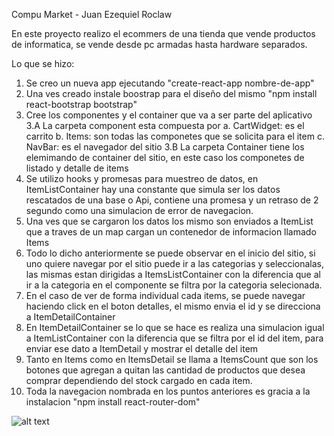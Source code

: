 Compu Market - Juan Ezequiel Roclaw

En este proyecto realizo el ecommers de una tienda que vende productos de informatica, se vende desde pc armadas hasta hardware separados.

Lo que se hizo:

1.  Se creo un nueva app ejecutando "create-react-app nombre-de-app"
2.  Una ves creado instale boostrap para el diseño del mismo "npm install react-bootstrap bootstrap"
3.  Cree los componentes y el container que va a ser parte del aplicativo
3.A La carpeta component esta compuesta por 
    a.  CartWidget: es el carrito
    b.  Items: son todas las componetes que se solicita para el item
    c.  NavBar: es el navegador del sitio
3.B La carpeta Container tiene los elemimando de container del sitio, en este caso los componetes de listado y detalle de items
4.  Se utilizo hooks y promesas para muestreo de datos, en ItemListContainer hay una constante que simula ser los datos rescatados de una base o Api, contiene una promesa y un retraso de 2 segundo como una simulacion de error de navegacion.
5.  Una ves que se cargaron los datos los mismo son enviados a ItemList que a traves de un map cargan un contenedor de informacion llamado Items
6. Todo lo dicho anteriormente se puede observar en el inicio del sitio, si uno quiere navegar por el sitio puede ir a las categorias y seleccionalas, las mismas estan dirigidas a ItemsListContainer con la diferencia que al ir a la categoria en el componente se filtra por la categoria selecionada.
7. En el caso de ver de forma individual cada items, se puede navegar haciendo click en el boton detalles, el mismo envia el id y se direcciona a ItemDetailContainer
8. En ItemDetailContainer se lo que se hace es realiza una simulacion igual a ItemListContainer con la diferencia que se filtra por el id del item, para enviar ese dato a ItemDetail y mostrar el detalle del item
9. Tanto en Items como en ItemsDetail se llama a ItemsCount que son los botones que agregan a quitan las cantidad de productos que desea comprar dependiendo del stock cargado en cada item.
10. Toda la navegacion nombrada en los puntos anteriores es gracia a la instalacion "npm install  react-router-dom"

![alt text](public/imagenes/navegador.gif)